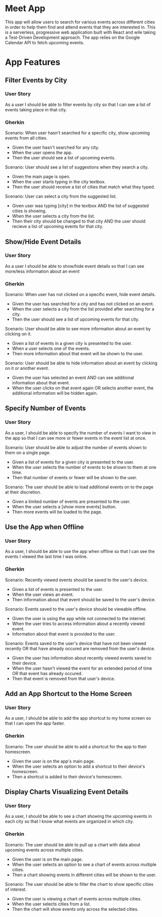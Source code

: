 # Meet App
This app will allow users to search for various events across different cities in order to help them find and attend events that they are interested in. This is a serverless, progressive web application built with React and wile taking a Test-Driven Development approach. The app relies on the Google Calendar API to fetch upcoming events.

# App Features
## Filter Events by City
### User Story

As a user 
I should be able to filter events by city
so that I can see a list of events taking place in that city.

### Gherkin

Scenario:  When user hasn't searched for a specific city, show upcoming events from all cities.
- Given the user hasn't searched for any city.
- When the user opens the app.
- Then the user should see a list of upcoming events.

Scenario: User should see a list of suggestions when they search a city.
- Given the main page is open.
- When the user starts typing in the city textbox.
- Then the user should receive a list of cities that match what they typed.

Scenario: User can select a city from the suggested list.
- Given user was typing [city] in the textbox AND the list of suggested cities is showing.
- When the user selects a city from the list.
- Then their city should be changed to that city AND the user should recieve a list of upcoming events for that city.

## Show/Hide Event Details
### User Story

As a user 
I should be able to show/hide event details 
so that I can see more/less information about an event

### Gherkin

Scenario: When user has not clicked on a specific event, hide event details.
- Given the user has searched for a city and has not clicked on an event.
- When the user selects a city from the list provided after searching for a city.
- Then the user should see a list of upcoming events for that city.

Scenario: User should be able to see more information about an event by clicking on it.
- Given a list of events in a given city is presented to the user.
- When a user selects one of the events.
- Then more information about that event will be shown to the user.

Scenario: User should be able to hide information about an event by clicking on it or another event.
- Given the user has selected an event AND can see additional information about that event.
- When the user clicks on that event again OR selects another event, the additional information will be hidden again.

## Specify Number of Events
### User Story

As a user, I should be able to specify the number of events I want to view in the app so that I can see more or fewer events in the event list at once.

Scenario: User should be able to adjust the number of events shown to them on a single page.
- Given a list of events for a given city is presented to the user.
- When the user selects the number of events to be shown to them at one time.
- Then that number of events or fewer will be shown to the user.

Scenario: The user should be able to load additional events on to the page at their discretion.
- Given a limited number of events are presented to the user.
- When the user selects a [show more events] button.
- Then more events will be loaded to the page.

## Use the App when Offline
### User Story

As a user, I should be able to use the app when offline so that I can see the events I viewed the last time I was online. 

### Gherkin

Scenario: Recently viewed events should be saved to the user's device.
- Given a list of events is presented to the user. 
- When the user views an event.
- Then information about that event should be saved to the user's device.

Scenario: Events saved to the user's device should be viewable offline.
- Given the user is using the app while not connected to the internet.
- When the user tries to access information about a recently viewed event.
- Information about that event is provided to the user. 

Scenario: Events saved to the user's device that have not been viewed recently OR that have already occured are removed from the user's device.
- Given the user has information about recently viewed events saved to their device.
- When the user hasn't viewed the event for an extended period of time OR that event has already occured.
- Then that event is removed from that user's device.

## Add an App Shortcut to the Home Screen
### User Story

As a user, I should be able to add the app shortcut to my home screen so that I can open the app faster.

### Gherkin

Scenario: The user should be able to add a shortcut for the app to their homescreen.
- Given the user is on the app's main page.
- When the user selects an option to add a shortcut to their device's homescreen.
- Then a shortcut is added to their device's homescreen.

## Display Charts Visualizing Event Details
### User Story

As a user, I should be able to see a chart showing the upcoming events in each city so that I know what events are organized in which city.

### Gherkin

Scenario: The user should be able to pull up a chart with data about upcoming events across multiple cities.
- Given the user is on the main page.
- When the user selects an option to see a chart of events across multiple cities.
- Then a chart showing events in different cities will be shown to the user.

Scenario: The user should be able to filter the chart to show specific cities of interest.
- Given the user is viewing a chart of events across multiple cities.
- When the user selects cities from a list.
- Then the chart will show events only across the selected cities.